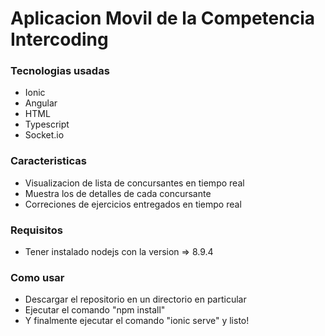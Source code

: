 # Aplicacion Movil de la Competencia Intercoding 
### Tecnologias usadas
- Ionic
- Angular
- HTML
- Typescript
- Socket.io

### Caracteristicas
- Visualizacion de lista de concursantes en tiempo real
- Muestra los de detalles de cada concursante
- Correciones de ejercicios entregados en tiempo real

### Requisitos
- Tener instalado nodejs con la version => 8.9.4 

### Como usar
- Descargar el repositorio en un directorio en particular
- Ejecutar el comando "npm install"
- Y finalmente ejecutar el comando "ionic serve" y listo!
